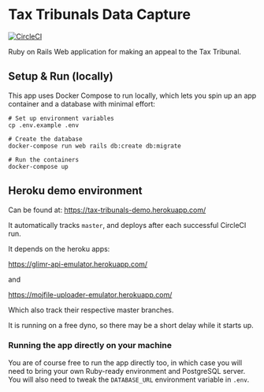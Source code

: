 # Tax Tribunals Data Capture

[![CircleCI](https://circleci.com/gh/ministryofjustice/tax-tribunals-datacapture.svg?style=svg)](https://circleci.com/gh/ministryofjustice/tax-tribunals-datacapture)

Ruby on Rails Web application for making an appeal to the Tax Tribunal.

## Setup & Run (locally)

This app uses Docker Compose to run locally, which lets you spin up an app container and a database with minimal effort:

```
# Set up environment variables
cp .env.example .env

# Create the database
docker-compose run web rails db:create db:migrate

# Run the containers
docker-compose up
```

## Heroku demo environment

Can be found at: https://tax-tribunals-demo.herokuapp.com/

It automatically tracks `master`, and deploys after each successful
CircleCI run.

It depends on the heroku apps:

 https://glimr-api-emulator.herokuapp.com/

and

 https://mojfile-uploader-emulator.herokuapp.com/

Which also track their respective master branches.

It is running on a free dyno, so there may be a short delay while it
starts up.

### Running the app directly on your machine

You are of course free to run the app directly too, in which case you will need to bring your own Ruby-ready environment and PostgreSQL server. You will also need to tweak the `DATABASE_URL` environment variable in `.env`.
